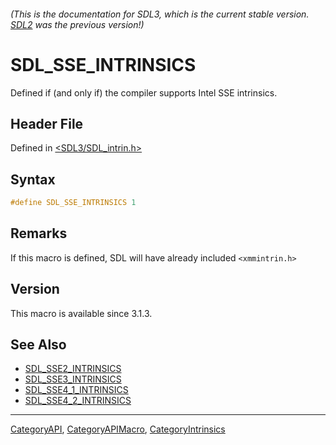 ###### (This is the documentation for SDL3, which is the current stable version. [SDL2](https://wiki.libsdl.org/SDL2/) was the previous version!)
# SDL_SSE_INTRINSICS

Defined if (and only if) the compiler supports Intel SSE intrinsics.

## Header File

Defined in [<SDL3/SDL_intrin.h>](https://github.com/libsdl-org/SDL/blob/main/include/SDL3/SDL_intrin.h)

## Syntax

```c
#define SDL_SSE_INTRINSICS 1
```

## Remarks

If this macro is defined, SDL will have already included `<xmmintrin.h>`

## Version

This macro is available since 3.1.3.

## See Also

- [SDL_SSE2_INTRINSICS](SDL_SSE2_INTRINSICS)
- [SDL_SSE3_INTRINSICS](SDL_SSE3_INTRINSICS)
- [SDL_SSE4_1_INTRINSICS](SDL_SSE4_1_INTRINSICS)
- [SDL_SSE4_2_INTRINSICS](SDL_SSE4_2_INTRINSICS)

----
[CategoryAPI](CategoryAPI), [CategoryAPIMacro](CategoryAPIMacro), [CategoryIntrinsics](CategoryIntrinsics)

